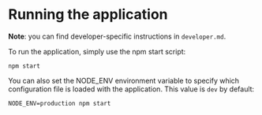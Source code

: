 # Running the application
**Note**: you can find developer-specific instructions in `developer.md`.

To run the application, simply use the npm start script:
```
npm start
```

You can also set the NODE_ENV environment variable to specify which configuration file is loaded with the application. This value is `dev` by default:
```
NODE_ENV=production npm start
```